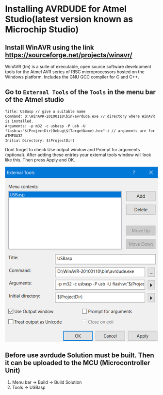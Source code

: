 # Installing AVRDUDE for Atmel Studio(latest version known as Microchip Studio)

## Install WinAVR using the link https://sourceforge.net/projects/winavr/

WinAVR (tm) is a suite of executable, open source software development tools for the Atmel AVR series of RISC microprocessors hosted on the Windows platform. Includes the GNU GCC compiler for C and C++.

## Go to `External Tools` of the `Tools` in the menu bar of the Atmel studio

```
Title: USBasp // give a suitable name
Command: D:\WinAVR-20100110\bin\avrdude.exe // directory where WinAVR is installed.
Arguments: -p m32 -c usbasp -P usb -U flash:w:"$(ProjectDir)Debug\$(TargetName).hex":i // arguments are for ATMEGA32
Initial Directory: $(ProjectDir)
```
Dont forget to check Use output window and Prompt for arguments (optional). After adding these entries your external tools window will look like this. Then press Apply and OK.

![](figures/ext_tools.PNG)

## Before use avrdude Solution must be built. Then it can be uploaded to the MCU (Microcontroller Unit)
1. Menu bar -> Build -> Build Solution
2. Tools -> USBasp
